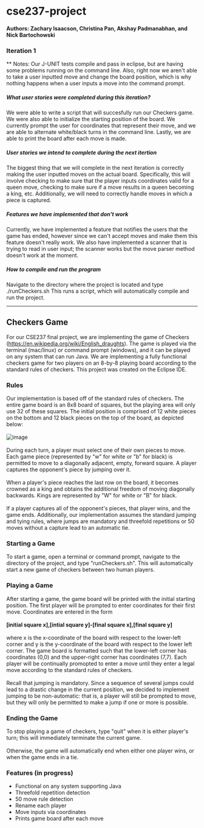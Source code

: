 # cse237-project

#### Authors: Zachary Isaacson, Christina Pan, Akshay Padmanabhan, and Nick Bartochowski

### Iteration 1

**
Notes: Our J-UNIT tests compile and pass in eclipse, but are having some problems running on the command line. Also, right now we aren't able to take a user inputted move and change the board position, which is why nothing happens when a user inputs a move into the command prompt. 


##### What user stories were completed during this iteration?

We were able to write a script that will succesfully run our Checkers game. We were also able to initialize the starting position of the board. We currently prompt the user for coordinates that represent their move, and we are able to alternate white/black turns in the command line. Lastly, we are able to print the board after each move is made. 

##### User stories we intend to complete during the next itertion

The biggest thing that we will complete in the next iteration is correctly making the user inputted moves on the actual board. Specifically, this will involve checking to make sure that the player inputs coordinates valid for a queen move, checking to make sure if a move results in a queen becoming a king, etc. Additionally, we will need to correctly handle moves in which a piece is captured. 

##### Features we have implemented that don't work

Currently, we have implemented a feature that notifies the users that the game has ended, however since we can't accept moves and make them this feature doesn't really work. We also have implemented a scanner that is trying to read in user input; the scanner works but the move parser method doesn't work at the moment.

##### How to compile and run the program
Navigate to the directory where the project is located and type 
./runCheckers.sh
This runs a script, which will automatically compile and run the project.

------------------------------------

## Checkers Game

For our CSE237 final project, we are implementing the game of Checkers (https://en.wikipedia.org/wiki/English_draughts). The game is played via the terminal (mac/linux) or command prompt (windows), and it can be played on any system that can run Java. We are implementing a fully functional checkers game for two players on an 8-by-8 playing board according to the standard rules of checkers. This project was created on the Eclipse IDE.

### Rules
Our implementation is based off of the standard rules of checkers. The entire game board is an 8x8 board of squares, but the playing area will only use 32 of these squares. The initial position is comprised of 12 white pieces on the bottom and 12 black pieces on the top of the board, as depicted below:<br><br>
![image](https://user-images.githubusercontent.com/54568628/112922589-547de200-90d2-11eb-9b43-fcd619d48bde.png)<br><br>
During each turn, a player must select one of their own pieces to move. Each game piece (represented by "w" for white or "b" for black) is permitted to move to a diagonally adjacent, empty, forward square. A player captures the opponent's piece by jumping over it.<br><br>
When a player's piece reaches the last row on the board, it becomes crowned as a king and obtains the additional freedom of moving diagonally backwards. Kings are represented by "W" for white or "B" for black.<br><br>
If a player captures all of the opponent's pieces, that player wins, and the game ends.
Additionally, our implementation assumes the standard jumping and tying rules, where jumps are mandatory and threefold repetitions or 50 moves without a capture lead to an automatic tie. 

### Starting a Game
To start a game, open a terminal or command prompt, navigate to the directory of the project, and type "runCheckers.sh". This will automatically start a new game of checkers between two human players.

### Playing a Game
After starting a game, the game board will be printed with the initial starting position. The first player will be prompted to enter coordinates for their first move. Coordinates are entered in the form<br><br>
**[initial square x],[intial square y]-[final square x],[final square y]**<br><br>
where x is the x-coordinate of the board with respect to the lower-left corner and y is the y-coordinate of the board with respect to the lower left corner. The game board is formatted such that the lower-left corner has coordinates (0,0) and the upper-right corner has coordinates (7,7). Each player will be continually promopted to enter a move until they enter a legal move according to the standard rules of checkers.<br><br>
Recall that jumping is mandatory. Since a sequence of several jumps could lead to a drastic change in the current position, we decided to implement jumping to be non-automatic: that is, a player will still be prompted to move, but they will only be permitted to make a jump if one or more is possible.

### Ending the Game
To stop playing a game of checkers, type "quit" when it is either player's turn; this will immediately terminate the current game.<br><br>
Otherwise, the game will automatically end when either one player wins, or when the game ends in a tie.

### Features (in progress)
- Functional on any system supporting Java
- Threefold repetition detection
- 50 move rule detection
- Rename each player
- Move inputs via coordinates
- Prints game board after each move

